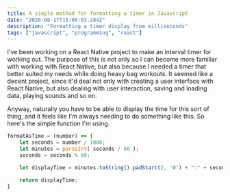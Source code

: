 ```yaml
---
title: A simple method for formatting a timer in Javascript
date: "2020-08-17T15:00:03.284Z"
description: "Formatting a timer display from milliseconds"
tags: ["javascript", "programming", "react"]
---
```


I've been working on a React Native project to make an interval timer for working out.
The purpose of this is not only so I can become more familiar with working with React Native,
but also because I needed a timer that better suited my needs while doing heavy bag
workouts.  It seemed like a decent project, since it'd deal not only with creating a
user interface with React Native, but also dealing with user interaction, saving and
loading data, playing sounds and so on.

Anyway, naturally you have to be able to display the time for this sort of thing, and
it feels like I'm always needing to do something like this.  So here's the simple function
I'm using.

```javascript
formatAsTime = (number) => {
    let seconds = number / 1000;
    let minutes = parseInt( seconds / 60 );
    seconds = seconds % 60;

    let displayTime = minutes.toString().padStart(2, '0') + ":" + seconds.toString().padStart(2, '0');

    return displayTime;
}
```